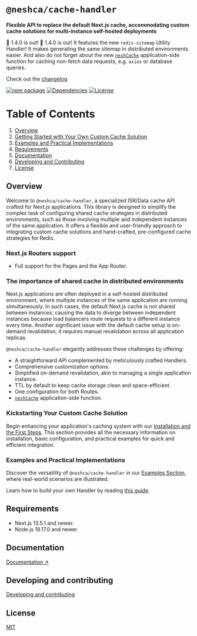 # `@neshca/cache-handler`

**Flexible API to replace the default Next.js cache, accommodating custom cache solutions for multi-instance self-hosted deployments**

🎉 1.4.0 is out! 🎉 1.4.0 is out! It features the new `redis-sitemap` Utility Handler! It makes generating the same sitemap in distributed environments easier. And also do not forget about the new [`neshCache`](https://caching-tools.github.io/next-shared-cache/functions/nesh-cache) application-side function for caching non-fetch data requests, e.g. `axios` or database queries.

Check out the [changelog](https://github.com/caching-tools/next-shared-cache/blob/canary/packages/cache-handler/CHANGELOG.md)

[![npm package](https://img.shields.io/npm/v/@neshca/cache-handler/latest.svg)](https://www.npmjs.com/package/@neshca/cache-handler)
[![Dependencies](https://img.shields.io/npm/dm/@neshca/cache-handler)](https://www.npmjs.com/package/@neshca/cache-handler)
[![License](https://img.shields.io/npm/l/express.svg)](https://github.com/caching-tools/next-shared-cache/blob/canary/packages/cache-handler/LICENSE)

# Table of Contents

1. [Overview](#overview)
2. [Getting Started with Your Own Custom Cache Solution](#getting-started-with-your-own-custom-cache-solution)
3. [Examples and Practical Implementations](#examples-and-practical-implementations)
4. [Requirements](#requirements)
5. [Documentation](#documentation)
6. [Developing and Contributing](#developing-and-contributing)
7. [License](#license)

## Overview

Welcome to `@neshca/cache-handler`, a specialized ISR/Data cache API crafted for Next.js applications. This library is designed to simplify the complex task of configuring shared cache strategies in distributed environments, such as those involving multiple and independent instances of the same application. It offers a flexible and user-friendly approach to integrating custom cache solutions and hand-crafted, pre-configured cache strategies for Redis.

### Next.js Routers support

- Full support for the Pages and the App Router.

### The importance of shared cache in distributed environments

Next.js applications are often deployed in a self-hosted distributed environment, where multiple instances of the same application are running simultaneously. In such cases, the default Next.js cache is not shared between instances, causing the data to diverge between independent instances because load balancers route requests to a different instance every time. Another significant issue with the default cache setup is on-demand revalidation; it requires manual revalidation across all application replicas.

`@neshca/cache-handler` elegantly addresses these challenges by offering:

- A straightforward API complemented by meticulously crafted Handlers.
- Comprehensive customization options.
- Simplified on-demand revalidation, akin to managing a single application instance.
- TTL by default to keep cache storage clean and space-efficient.
- One configuration for both Routes.
- [`neshCache`](https://caching-tools.github.io/next-shared-cache/functions/nesh-cache) application-side function.

### Kickstarting Your Custom Cache Solution

Begin enhancing your application's caching system with our [Installation and the First Steps](https://caching-tools.github.io/next-shared-cache/installation). This section provides all the necessary information on installation, basic configuration, and practical examples for quick and efficient integration.

### Examples and Practical Implementations

Discover the versatility of `@neshca/cache-handler` in our [Examples Section](https://caching-tools.github.io/next-shared-cache/redis), where real-world scenarios are illustrated.

Learn how to build your own Handler by reading [this guide](https://caching-tools.github.io/next-shared-cache/usage/creating-a-custom-handler).

## Requirements

- Next.js 13.5.1 and newer.
- Node.js 18.17.0 and newer.

## Documentation

[Documentation ↗](https://caching-tools.github.io/next-shared-cache)

## Developing and contributing

[Developing and contributing](https://github.com/caching-tools/next-shared-cache/blob/canary/docs/contributing/cache-handler.md)

## License

[MIT](https://github.com/caching-tools/next-shared-cache/blob/canary/packages/cache-handler/LICENSE)
